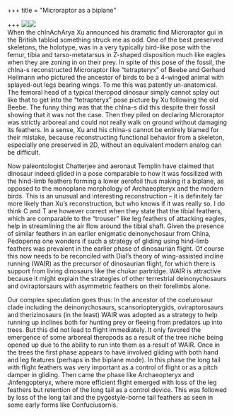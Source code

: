 +++
title = "Microraptor as a biplane"

+++
[![](https://i0.wp.com/bp2.blogger.com/_ZhvcTTaaD_4/RbhahS6_e2I/AAAAAAAAAB4/o4HN6ukTHBQ/s320/Microraptor_1.jpg)](http://bp2.blogger.com/_ZhvcTTaaD_4/RbhahS6_e2I/AAAAAAAAAB4/o4HN6ukTHBQ/s1600-h/Microraptor_1.jpg)[![](https://i2.wp.com/bp3.blogger.com/_ZhvcTTaaD_4/RbhbKi6_e3I/AAAAAAAAACI/c8UnxQH4gaA/s320/Microraptor3.jpg)](http://bp3.blogger.com/_ZhvcTTaaD_4/RbhbKi6_e3I/AAAAAAAAACI/c8UnxQH4gaA/s1600-h/Microraptor3.jpg)  
When the chInAchArya Xu announced his dramatic find Microraptor gui in
the British tabloid something struck me as odd. One of the best
preserved skeletons, the holotype, was in a very typically bird-like
pose with the femur, tibia and tarso-metatarsus in Z-shaped disposition
much like eagles when they are zoning in on their prey. In spite of this
pose of the fossil, the chIna-s reconstructed Microraptor like
“tetrapteryx” of Beebe and Gerhard Heilmann who pictured the ancestor
of birds to be a 4-winged animal with splayed-out legs bearing wings. To
me this was patently un-anatomical. The femoral head of a typical
theropod dinosaur simply cannot splay out like that to get into the
“tetrapteryx” pose picture by Xu following the old Beebe. The funny
thing was that the chIna-s did this despite their fossil showing that it
was not the case. Then they piled on declaring Microraptor was strictly
arboreal and could not really walk on ground without damaging its
feathers. In a sense, Xu and his chIna-s cannot be entirely blamed for
their mistake, because reconstructing functional behavior from a
skeleton, especially one preserved in 2D, without an equivalent modern
analog can be difficult.

Now paleontologist Chatterjee and aeronaut Templin have claimed that
dinosaur indeed glided in a pose comparable to how it was fossilized
with the hind-limb feathers forming a lower aerofoil thus making it a
biplane, as opposed to the monoplane morphology of Archaeopteryx and the
modern birds. This is an unusual and interesting reconstruction – it is
definitely far more likely than Xu’s reconstruction, but who knows if it
was really so. I do think C and T are however correct when they state
that the tibial feathers, which are comparable to the “trouser” like leg
feathers of attacking eagles, help in streamlining the air flow around
the tibial shaft. Given the presence of similar feathers in an earlier
enigmatic deinonychosaur from China, Pedopenna one wonders if such a
strategy of gliding using hind-limb feathers was prevalent in the
earlier phase of dinosaurian flight. Of course this now needs to be
reconciled with Dial’s theory of wing-assisted incline running (WAIR) as
the precursor of dinosaurian flight, for which there is support from
living dinosaurs like the chukar partridge. WAIR is attractive because
it might explain the strategies of other terrestrial deinonychosaurs and
oviraptorsaurs with asymmetric feathers on their forelimbs alone.

Our complex speculation goes thus: In the ancestor of the coelurosaur
clade including the deinonychosaurs, scansoriopterygids, oviraptorosaurs
and therizinosaurs (in the least) WAIR was adopted as a strategy to help
running up inclines both for hunting prey or fleeing from predators up
into trees. But this did not lead to flight immediately. It only favored
the emergence of some arboreal theropods as a result of the tree niche
being opened up due to the ability to run into them as a result of WAIR.
Once in the trees the first phase appears to have involved gliding with
both hand and leg features (perhaps in the biplane mode). In this phase
the long tail with flight feathers was very important as a control of
flight or as a pitch damper in gliding. Then came the phase like
Archaeopteryx and Jinfengopteryx, where more efficient flight emerged
with loss of the leg feathers but retention of the long tail as a
control device. This was followed by loss of the long tail and the
pygostyle-borne tail feathers as seen in some early forms like
Confuciusornis.
